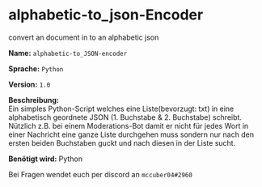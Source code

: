 # alphabetic-to_json-Encoder
convert an document in to an alphabetic json

**Name:**                `alphabetic-to_JSON-encoder`

**Sprache:**             `Python` 

**Version:**              `1.0`

**Beschreibung:**  
Ein simples Python-Script welches eine Liste(bevorzugt: txt) in eine alphabetisch geordnete JSON (1. Buchstabe & 2. Buchstabe) schreibt.
Nützlich z.B.  bei einem  Moderations-Bot damit er nicht für jedes Wort in einer Nachricht eine ganze Liste durchgehen muss sondern nur 
nach den ersten beiden Buchstaben guckt und nach diesen in der Liste sucht. 

**Benötigt wird:** Python

Bei Fragen wendet euch per discord an `mccuber04#2960`
